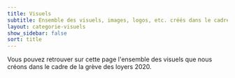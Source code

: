 ```yaml
---
title: Visuels
subtitle: Ensemble des visuels, images, logos, etc. créés dans le cadre de la grève des loyers 2020
layout: categorie-visuels
show_sidebar: false
sort: title
---
```


Vous pouvez retrouver sur cette page l'ensemble des visuels que nous créons dans le cadre de la grève des loyers 2020.
